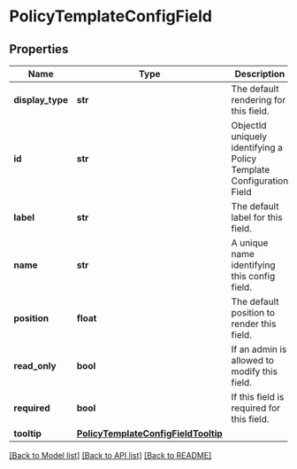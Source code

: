 # PolicyTemplateConfigField

## Properties
Name | Type | Description | Notes
------------ | ------------- | ------------- | -------------
**display_type** | **str** | The default rendering for this field. | [optional] 
**id** | **str** | ObjectId uniquely identifying a Policy Template Configuration Field | 
**label** | **str** | The default label for this field. | [optional] 
**name** | **str** | A unique name identifying this config field. | 
**position** | **float** | The default position to render this field. | [optional] 
**read_only** | **bool** | If an admin is allowed to modify this field. | [optional] 
**required** | **bool** | If this field is required for this field. | [optional] 
**tooltip** | [**PolicyTemplateConfigFieldTooltip**](PolicyTemplateConfigFieldTooltip.md) |  | [optional] 

[[Back to Model list]](../README.md#documentation-for-models) [[Back to API list]](../README.md#documentation-for-api-endpoints) [[Back to README]](../README.md)


